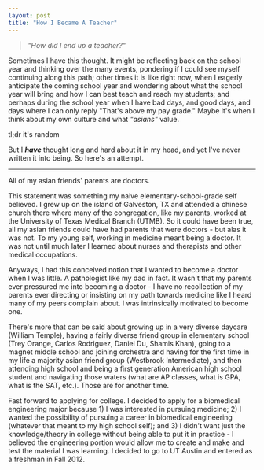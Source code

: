 ```yaml
---
layout: post
title: "How I Became A Teacher"
---
```


> *"How did I end up a teacher?"*

Sometimes I have this thought. It might be reflecting back on the school year and thinking over the many events, pondering if I could see myself continuing along this path; other times it is like right now, when I eagerly anticipate the coming school year and wondering about what the school year will bring and how I can best teach and reach my students; and perhaps during the school year when I have bad days, and good days, and days where I can only reply "That's above my pay grade." Maybe it's when I think about my own culture and what *"asians"* value.  

tl;dr it's random  

But I **_have_** thought long and hard about it in my head, and yet I've never written it into being. So here's an attempt.  

---  

All of my asian friends' parents are doctors.

This statement was something my naive elementary-school-grade self believed. I grew up on the island of Galveston, TX and attended a chinese church there where many of the congregation, like my parents, worked at the University of Texas Medical Branch (UTMB). So it could have been true, all my asian friends could have had parents that were doctors - but alas it was not. To my young self, working in medicine meant being a doctor. It was not until much later I learned about nurses and therapists and other medical occupations.  

Anyways, I had this conceived notion that I wanted to become a doctor when I was little. A pathologist like my dad in fact. It wasn't that my parents ever pressured me into becoming a doctor - I have no recollection of my parents ever directing or insisting on my path towards medicine like I heard many of my peers complain about. I was intrinsically motivated to become one.  

There's more that can be said about growing up in a very diverse daycare (William Temple), having a fairly diverse friend group in elementary school (Trey Orange, Carlos Rodriguez, Daniel Du, Shamis Khan), going to a magnet middle school and joining orchestra and having for the first time in my life a majority asian friend group (Westbrook Intermediate), and then attending high school and being a first generation American high school student and navigating those waters (what are AP classes, what is GPA, what is the SAT, etc.). Those are for another time. 

Fast forward to applying for college. I decided to apply for a biomedical engineering major because 1) I was interested in pursuing medicine; 2) I wanted the possibility of pursuing a career in biomedical engineering (whatever that meant to my high school self); and 3) I didn't want just the knowledge/theory in college without being able to put it in practice - I believed the engineering portion would allow me to create and make and test the material I was learning. I decided to go to UT Austin and entered as a freshman in Fall 2012.

